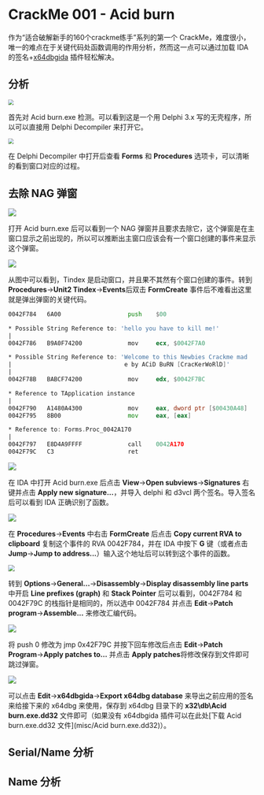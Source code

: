 # CrackMe 001 - Acid burn

作为“适合破解新手的160个crackme练手”系列的第一个 CrackMe，难度很小，唯一的难点在于关键代码处函数调用的作用分析，然而这一点可以通过加载 IDA 的签名+[x64dbgida](https://github.com/x64dbg/x64dbgida#installation) 插件轻松解决。

## 分析

<img src="images/1.png" style="zoom: 70%;" />

首先对 Acid burn.exe 检测。可以看到这是一个用 Delphi 3.x 写的无壳程序，所以可以直接用 Delphi Decompiler 来打开它。

<img src="images/2.png" style="zoom: 70%;" />

在 Delphi Decompiler 中打开后查看 **Forms** 和 **Procedures** 选项卡，可以清晰的看到窗口对应的过程。

## 去除 NAG 弹窗

![](images/3.png)

打开 Acid burn.exe 后可以看到一个 NAG 弹窗并且要求去除它，这个弹窗是在主窗口显示之前出现的，所以可以推断出主窗口应该会有一个窗口创建的事件来显示这个弹窗。

![](images/4.png)

从图中可以看到，Tindex 是启动窗口，并且果不其然有个窗口创建的事件。转到 **Procedures**->**Unit2    Tindex**->**Events**后双击 **FormCreate** 事件后不难看出这里就是弹出弹窗的关键代码。

```asm
0042F784   6A00                   push    $00

* Possible String Reference to: 'hello you have to kill me!'
|
0042F786   B9A0F74200             mov     ecx, $0042F7A0

* Possible String Reference to: 'Welcome to this Newbies Crackme mad
|                                e by ACiD BuRN [CracKerWoRlD]'
|
0042F78B   BABCF74200             mov     edx, $0042F7BC

* Reference to TApplication instance
|
0042F790   A1480A4300             mov     eax, dword ptr [$00430A48]
0042F795   8B00                   mov     eax, [eax]

* Reference to: Forms.Proc_0042A170
|
0042F797   E8D4A9FFFF             call    0042A170
0042F79C   C3                     ret
```

![](images/8.png)

在 IDA 中打开 Acid burn.exe 后点击 **View**->**Open subviews**->**Signatures** 右键并点击 **Apply new signature...**，并导入 delphi 和 d3vcl 两个签名。导入签名后可以看到 IDA 正确识别了函数。

![](images/7.png)

在 **Procedures**->**Events** 中右击 **FormCreate** 后点击 **Copy current RVA to clipboard** 复制这个事件的 RVA 0042F784，并在 IDA 中按下 **G** 键（或者点击 **Jump**->**Jump to address...**）输入这个地址后可以转到这个事件的函数。

<img src="images/5.png" style="zoom:80%;" />

转到 **Options**->**General...**->**Disassembly**->**Display disassembly line parts** 中开启 **Line prefixes (graph)** 和 **Stack Pointer** 后可以看到，0042F784 和 0042F79C 的栈指针是相同的，所以选中 0042F784 并点击 **Edit**->**Patch program**->**Assemble...** 来修改汇编代码。

![](images/6.png)

将 push 0 修改为 jmp 0x42F79C 并按下回车修改后点击 **Edit**->**Patch Program**->**Apply patches to...** 并点击 **Apply patches**将修改保存到文件即可跳过弹窗。

![](images/9.png)

可以点击 **Edit**->**x64dbgida**->**Export x64dbg database** 来导出之前应用的签名来给接下来的 x64dbg 来使用，保存到 x64dbg 目录下的 **x32\db\Acid burn.exe.dd32** 文件即可（如果没有 x64dbgida 插件可以在此处[下载 Acid burn.exe.dd32 文件](misc/Acid burn.exe.dd32)）。

## Serial/Name 分析

## Name 分析

